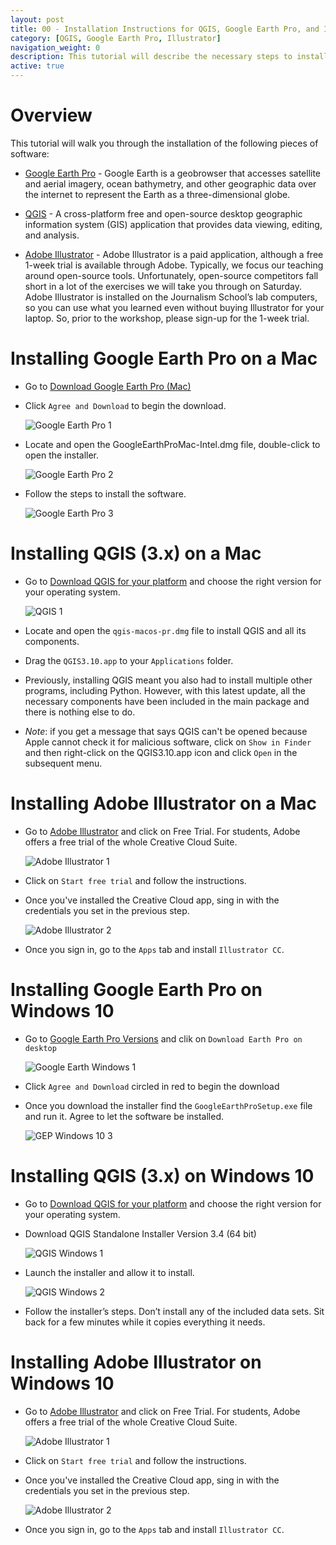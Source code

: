 ```yaml
---
layout: post
title: 00 - Installation Instructions for QGIS, Google Earth Pro, and Illustrator
category: [QGIS, Google Earth Pro, Illustrator]
navigation_weight: 0
description: This tutorial will describe the necessary steps to install the software used in the tutorials that follow, as well as throughout the various Points Unknown courses.
active: true
---
```

# Overview
This tutorial will walk you through the installation of the following pieces of software:

* [Google Earth Pro](https://www.google.com/earth/) - Google Earth is a geobrowser that accesses satellite and aerial imagery, ocean bathymetry, and other geographic data over the internet to represent the Earth as a three-dimensional globe.

* [QGIS](https://qgis.org/en/site/index.html) - A cross-platform free and open-source desktop geographic information system (GIS) application that provides data viewing, editing, and analysis.

* [Adobe Illustrator](https://www.adobe.com/products/illustrator.html) - Adobe Illustrator is a paid application, although a free 1-week trial is available through Adobe. Typically, we focus our teaching around open-source tools. Unfortunately, open-source competitors fall short in a lot of the exercises we will take you through on Saturday. Adobe Illustrator is installed on the Journalism School’s lab computers, so you can use what you learned even without buying Illustrator for your laptop. So, prior to the workshop, please sign-up for the 1-week trial.

# Installing Google Earth Pro on a Mac

* Go to [Download Google Earth Pro (Mac)](https://www.google.com/earth/download/gep/agree.html)

* Click `Agree and Download` to begin the download.

    ![Google Earth Pro 1](/assets/tutorial_images/00_Installation/GoogleEarth_01.png)

* Locate and open the GoogleEarthProMac-Intel.dmg file, double-click to open the installer.

    ![Google Earth Pro 2](/assets/tutorial_images/00_Installation/GoogleEarth_02.png)

* Follow the steps to install the software.

    ![Google Earth Pro 3](/assets/tutorial_images/00_Installation/GoogleEarth_03.png)

# Installing QGIS (3.x) on a Mac

* Go to [Download QGIS for your platform](https://qgis.org/en/site/forusers/download.html) and choose the right version for your operating system.  

    ![QGIS 1](/assets/tutorial_images/00_Installation/QGIS_01.png)

* Locate and open the `qgis-macos-pr.dmg` file to install QGIS and all its components.

* Drag the `QGIS3.10.app` to your `Applications` folder.

* Previously, installing QGIS meant you also had to install multiple other programs, including Python. However, with this latest update, all the necessary components have been included in the main package and there is nothing else to do.

* *Note*: if you get a message that says QGIS can't be opened because Apple cannot check it for malicious software, click on `Show in Finder` and then right-click on the QGIS3.10.app icon and click `Open` in the subsequent menu.

# Installing Adobe Illustrator on a Mac

* Go to [Adobe Illustrator](https://www.adobe.com/products/illustrator.html) and click on Free Trial. For students, Adobe offers a free trial of the whole Creative Cloud Suite.

    ![Adobe Illustrator 1](/assets/tutorial_images/00_Installation/AdobeIllustrator_01.png)

* Click on `Start free trial` and follow the instructions.
    
* Once you've installed the Creative Cloud app, sing in with the credentials you set in the previous step.
    
    ![Adobe Illustrator 2](/assets/tutorial_images/00_Installation/AdobeIllustrator_02.png)

* Once you sign in, go to the `Apps` tab and install `Illustrator CC`.
    

# Installing Google Earth Pro on Windows 10

* Go to [Google Earth Pro Versions](https://www.google.com/earth/versions/) and clik on `Download Earth Pro on desktop`
    
    ![Google Earth Windows 1](/assets/tutorial_images/00_Installation/GoogleEarthWindows_01.png)

* Click `Agree and Download` circled in red to begin the download  

* Once you download the installer find the `GoogleEarthProSetup.exe` file and run it. Agree to let the software be installed.
    
    ![GEP Windows 10 3](http://i.imgur.com/ymXTgE7.png)

# Installing QGIS (3.x) on Windows 10

* Go to [Download QGIS for your platform](https://qgis.org/en/site/forusers/download.html) and choose the right version for your operating system.  
    
* Download QGIS Standalone Installer Version 3.4 (64 bit)
    
    ![QGIS Windows 1](/assets/tutorial_images/00_Installation/QGIS_Windows_01.png)

* Launch the installer and allow it to install.
    
    ![QGIS Windows 2](/assets/tutorial_images/00_Installation/QGIS_Windows_02.png)

* Follow the installer’s steps. Don’t install any of the included data sets. Sit back for a few minutes while it copies everything it needs.
    

# Installing Adobe Illustrator on Windows 10

* Go to [Adobe Illustrator](https://www.adobe.com/products/illustrator.html) and click on Free Trial. For students, Adobe offers a free trial of the whole Creative Cloud Suite.
    
    ![Adobe Illustrator 1](/assets/tutorial_images/00_Installation/AdobeIllustrator_01.png)

* Click on `Start free trial` and follow the instructions.
    
* Once you've installed the Creative Cloud app, sing in with the credentials you set in the previous step.
    
    ![Adobe Illustrator 2](/assets/tutorial_images/00_Installation/AdobeIllustrator_02.png)

* Once you sign in, go to the `Apps` tab and install `Illustrator CC`.